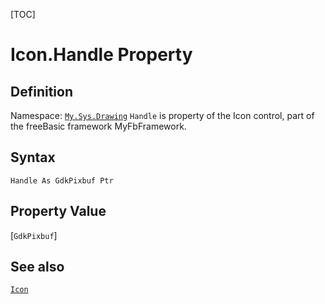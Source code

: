 [TOC]
# Icon.Handle Property

## Definition
Namespace: [`My.Sys.Drawing`](My.Sys.Drawing.md)
`Handle` is property of the Icon control, part of the freeBasic framework MyFbFramework.
## Syntax
```freeBasic
Handle As GdkPixbuf Ptr
```
## Property Value
[`GdkPixbuf`]
## See also
[`Icon`](Icon.md)
